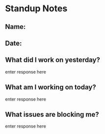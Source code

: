 # Standup Notes

## Name:
## Date:

## What did I work on yesterday?
enter response here
## What am I working on today?
enter response here
## What issues are blocking me?
enter response here
